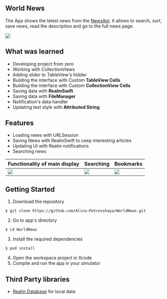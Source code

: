## World News
The App shows the latest news from the [NewsApi](https://newsapi.org/). It allows to search, sort, save news, read the description and go to the full news page. 

<img src="https://media1.tenor.com/images/e2ebc839a313b819391ce8771c05ddd9/tenor.gif?itemid=21053502">


## What was learned 
- Developing project from zero
- Working with CollectionViews
- Adding slider to TableView's hidder
- Building the interface with Custom **TableView Cells**
- Building the interface with Custom **CollectionView Cells**
- Saving data with **RealmSwift** 
- Saving data with **FileManager**
- Notification's data handler
- Updating text style with **Attributed String**


## Features
- Loading news with URLSession
- Saving News with RealmSwift to ceep interesting articles
- Updating UI with Realm notifications
- Searching news

| Functionality of main display   | Searching  | Bookmarks |
|:----------|:----------|:----------|
|<img src="https://media1.tenor.com/images/f09289ab62f387493a05a25da3b3ec64/tenor.gif?itemid=21053453">   | <img src="https://media1.tenor.com/images/c088bcad78e35f5705fba37af246965a/tenor.gif?itemid=21053642">  | <img src="https://media1.tenor.com/images/26ea9a3c0d23c85072f1127eeafe566a/tenor.gif?itemid=21053008"> |


## Getting Started
1. Download the repository

`$ git clone https://github.com/Alina-Petrovskaya/WorldNews.git`

2. Go to app's directory

`$ cd WorldNews`

3. Install the required dependencies

`$ pod install`

4. Open the workspace project in Xcode
5. Compile and run the app in your simulator

## Third Party libraries
- [Realm Database](https://docs.mongodb.com/realm-legacy/docs/swift/latest/) for local data
